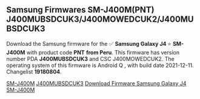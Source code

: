 <h2>Samsung Firmwares SM-J400M(PNT) J400MUBSDCUK3/J400MOWEDCUK2/J400MUBSDCUK3</h2>
Download the Samsung firmware for the ✅ <strong>Samsung Galaxy J4 </strong> ⭐ <strong>SM-J400M</strong> with product code <strong>PNT</strong> <strong> from Peru</strong>. This firmware has version number PDA <strong>J400MUBSDCUK3</strong> and CSC J400MOWEDCUK2. The operating system of this firmware is Android Q , with build date 2021-12-11. Changelist <strong>19180804</strong>.


[SM-J400M](https://samfirm.shop/samsung/model/SM-J400M)
[J400MUBSDCUK3](https://samfirm.shop/samsung/pda/J400MUBSDCUK3)
[Download Firmware Samsung Galaxy J4 SM-J400M](https://samfirm.shop/samsung/firmware/481693)
